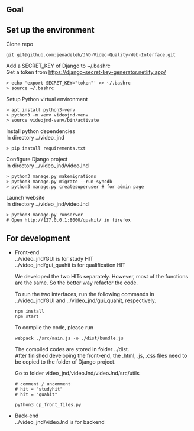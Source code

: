## Goal
 
## Set up the environment
Clone repo
```
git git@github.com:jenadeleh/JND-Video-Quality-Web-Interface.git
```

Add a SECRET_KEY of Django to ~/.bashrc <br />
Get a token from https://django-secret-key-generator.netlify.app/

```
> echo 'export SECRET_KEY="token"' >> ~/.bashrc 
> source ~/.bashrc
```

Setup Python virtual environment
```
> apt install python3-venv
> python3 -m venv videojnd-venv
> source videojnd-venv/bin/activate
```
Install python dependencies <br />
In directory ../video_jnd
```
> pip install requirements.txt
```

Configure Django project <br />
In directory ../video_jnd/videoJnd
```
> python3 manage.py makemigrations
> python3 manage.py migrate --run-syncdb
> python3 manage.py createsuperuser # for admin page
```

Launch website <br />
In directory ../video_jnd/videoJnd
```
> python3 manage.py runserver
# Open http://127.0.0.1:8000/quahit/ in firefox
```

## For development
- Front-end <br/>
../video_jnd/GUI is for study HIT <br/>
../video_jnd/gui_quahit is for qualification HIT <br/>

  We developed the two HITs separately. However, most of the functions are the same. So the better way refactor the code.

    To run the two interfaces, run the following commands in ../video_jnd/GUI and ../video_jnd/gui_quahit, respectively.
    ```
    npm install
    npm start
    ```
    To compile the code, please run
    ```
    webpack ./src/main.js -o ./dist/bundle.js
    ```
    The compiled codes are stored in folder ../dist. <br/>
    After finished developing the front-end, the .html, .js, .css files need to be copied to the folder of Django project.

    Go to folder video_jnd/videoJnd/videoJnd/src/utils
    ```
    # comment / uncomment
    # hit = "studyhit"
    # hit = "quahit"

    python3 cp_front_files.py
    ```

- Back-end <br/>
../video_jnd/videoJnd is for backend <br/>


  
